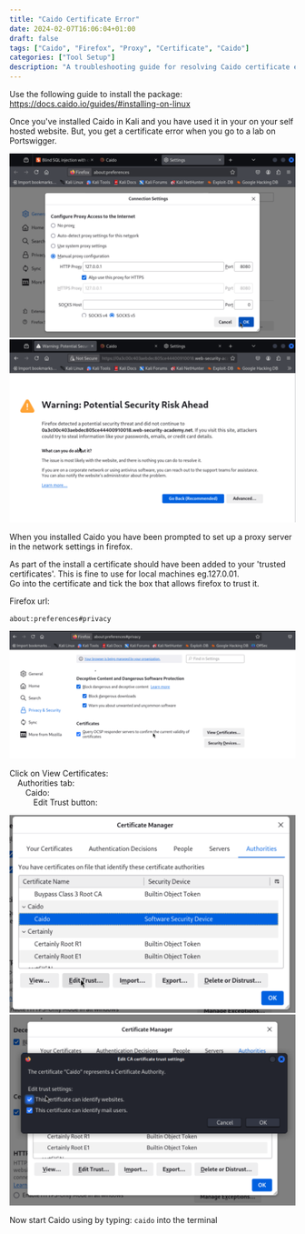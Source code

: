 ```yaml
---
title: "Caido Certificate Error"
date: 2024-02-07T16:06:04+01:00
draft: false
tags: ["Caido", "Firefox", "Proxy", "Certificate", "Caido"]
categories: ["Tool Setup"]
description: "A troubleshooting guide for resolving Caido certificate errors in Firefox when using Caido as a proxy. Learn how to properly install and trust the Caido certificate, adjust Firefox settings, and ensure secure interception of HTTPS traffic for web security testing."
---
```


Use the following guide to install the package:  
https://docs.caido.io/guides/#installing-on-linux

Once you've installed Caido in Kali and you have used it in your on your self hosted website. But, you get a certificate error when you go to a lab on Portswigger.

![Screenshot](1.png)  
![Screenshot](2.png)

When you installed Caido you have been prompted to set up a proxy server in the network settings in firefox.  

As part of the install a certificate should have been added to your 'trusted certificates'. This is fine to use for local machines eg.127.0.01.  
Go into the certificate and tick the box that allows firefox to trust it.

Firefox url:  
```
about:preferences#privacy
```

![Screenshot](3.png)

Click on View Certificates:  
 Authorities tab:  
  Caido:  
   Edit Trust button:

![Screenshot](4.png)  
![Screenshot](5.png)

Now start Caido using by typing: ```caido```  into the terminal

